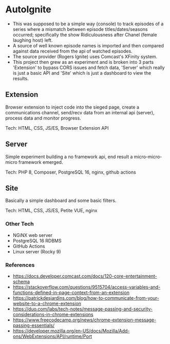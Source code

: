 # AutoIgnite

- This was supposed to be a simple way (console) to track episodes of a series where a mismatch between episode titles/dates/seasons occurred; specifically the show Ridiculousness after Chanel (female laughing host) left.
- A source of well known episode names is imported and then compared against data received from the api of watched episodes. 
- The source provider (Rogers Ignite) uses Comcast's XFinity system.
- This project then grew as an experiment and is broken into 3 parts 'Extension' to bypass CORS issues and fetch data, 'Server' which really is just a basic API and 'Site' which is just a dashboard to view the results. 


## Extension

Browser extension to inject code into the sieged page, create a communications channel, send/recv data from an internal api (server), process data and monitor progress. 

Tech: HTML, CSS, JS/ES, Browser Extension API


## Server

Simple experiment building a no framework api, end result a micro-micro-micro framework emerged. 

Tech: PHP 8, Composer, PostgreSQL 16, nginx, github actions


## Site

Basically a simple dashboard and some basic filters.

Tech: HTML, CSS, JS/ES, Petite VUE, nginx



### Other Tech

- NGiNX web server
- PostgreSQL 16 RDBMS
- GitHub Actions 
- Linux server (Rocky 9)


### References
- https://docs.developer.comcast.com/docs/120-core-entertainment-schema
- https://stackoverflow.com/questions/9515704/access-variables-and-functions-defined-in-page-context-from-an-extension
- https://patrickdesjardins.com/blog/how-to-communicate-from-your-website-to-a-chrome-extension
- https://duo.com/labs/tech-notes/message-passing-and-security-considerations-in-chrome-extensions
- https://www.freecodecamp.org/news/chrome-extension-message-passing-essentials/
- https://developer.mozilla.org/en-US/docs/Mozilla/Add-ons/WebExtensions/API/runtime/Port
